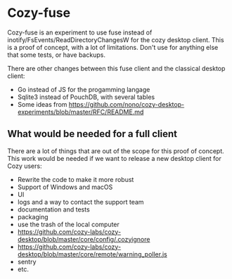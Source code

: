 # Cozy-fuse

Cozy-fuse is an experiment to use fuse instead of
inotify/FsEvents/ReadDirectoryChangesW for the cozy desktop client. This is a
proof of concept, with a lot of limitations. Don't use for anything else that
some tests, or have backups.

There are other changes between this fuse client and the classical desktop
client:

- Go instead of JS for the progamming langage
- Sqlite3 instead of PouchDB, with several tables
- Some ideas from
  https://github.com/nono/cozy-desktop-experiments/blob/master/RFC/README.md

## What would be needed for a full client

There are a lot of things that are out of the scope for this proof of concept.
This work would be needed if we want to release a new desktop client for Cozy
users:

- Rewrite the code to make it more robust
- Support of Windows and macOS
- UI
- logs and a way to contact the support team
- documentation and tests
- packaging
- use the trash of the local computer
- https://github.com/cozy-labs/cozy-desktop/blob/master/core/config/.cozyignore
- https://github.com/cozy-labs/cozy-desktop/blob/master/core/remote/warning_poller.js
- sentry
- etc.
